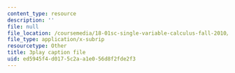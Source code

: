 ```yaml
---
content_type: resource
description: ''
file: null
file_location: /coursemedia/18-01sc-single-variable-calculus-fall-2010/ed5945f4d0175c2aa1e056d8f2fde2f3_4sTKcvYMNxk.vtt
file_type: application/x-subrip
resourcetype: Other
title: 3play caption file
uid: ed5945f4-d017-5c2a-a1e0-56d8f2fde2f3
---
```

